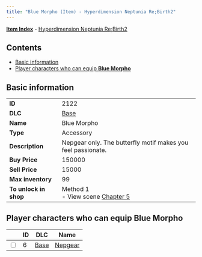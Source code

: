 ```yaml
---
title: "Blue Morpho (Item) - Hyperdimension Neptunia Re;Birth2"
---
```


[**Item Index**](/neptunia/rb2/item/index.html) - [Hyperdimension Neptunia Re;Birth2](/neptunia/rb2)

## Contents

- [Basic information](#basic-information)
- [Player characters who can equip **Blue Morpho**](#player-characters-who-can-equip-blue-morpho)

## Basic information

|   |   |
| -- | -- |
| **ID** | 2122 |
| **DLC** | [Base](/neptunia/rb2/dlc/0-base.html) |
| **Name** | Blue Morpho |
| **Type** | Accessory |
| **Description** | Nepgear only. The butterfly motif makes you feel passionate. |
| **Buy Price** | 150000 |
| **Sell Price** | 15000 |
| **Max inventory** | 99 |
| **To unlock in shop** | Method 1<br />- View scene [Chapter 5](/neptunia/rb2/scene/0-351-chapter-5.html) |

## Player characters who can equip **Blue Morpho**

|    | ID | DLC | Name |
| -- | -- | --- | ---- |
| <input type="checkbox" id="rb2-player-0-6" class="trackbox" /> | 6 | [Base](/neptunia/rb2/dlc/0-base.html) | [Nepgear](/neptunia/rb2/player/0-6-nepgear.html) |